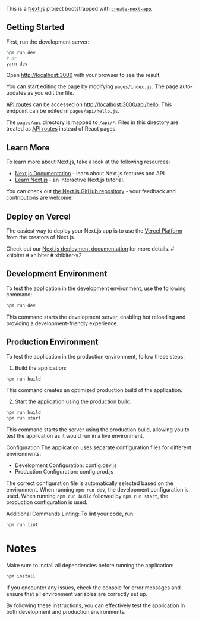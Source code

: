 This is a [Next.js](https://nextjs.org/) project bootstrapped with [`create-next-app`](https://github.com/vercel/next.js/tree/canary/packages/create-next-app).

## Getting Started

First, run the development server:

```bash
npm run dev
# or
yarn dev
```

Open [http://localhost:3000](http://localhost:3000) with your browser to see the result.

You can start editing the page by modifying `pages/index.js`. The page auto-updates as you edit the file.

[API routes](https://nextjs.org/docs/api-routes/introduction) can be accessed on [http://localhost:3000/api/hello](http://localhost:3000/api/hello). This endpoint can be edited in `pages/api/hello.js`.

The `pages/api` directory is mapped to `/api/*`. Files in this directory are treated as [API routes](https://nextjs.org/docs/api-routes/introduction) instead of React pages.

## Learn More

To learn more about Next.js, take a look at the following resources:

- [Next.js Documentation](https://nextjs.org/docs) - learn about Next.js features and API.
- [Learn Next.js](https://nextjs.org/learn) - an interactive Next.js tutorial.

You can check out [the Next.js GitHub repository](https://github.com/vercel/next.js/) - your feedback and contributions are welcome!

## Deploy on Vercel

The easiest way to deploy your Next.js app is to use the [Vercel Platform](https://vercel.com/new?utm_medium=default-template&filter=next.js&utm_source=create-next-app&utm_campaign=create-next-app-readme) from the creators of Next.js.

Check out our [Next.js deployment documentation](https://nextjs.org/docs/deployment) for more details.
#   x h i b i t e r 
 
 #   x h i b i t e r 
 
 #   x h i b i t e r - v 2 
 
 


## Development Environment
 To test the application in the development environment, use the following command:
```bash
npm run dev
```
 This command starts the development server, enabling hot reloading and providing a development-friendly experience.

## Production Environment

 To test the application in the production environment, follow these steps:

 1. Build the application:
 ```bash
npm run build
```
 This command creates an optimized production build of the application.

 2. Start the application using the production build:
  ```bash
npm run build
npm run start
```

 This command starts the server using the production build, allowing you to test the application as it would run in a live environment.

 Configuration
 The application uses separate configuration files for different environments:
 - Development Configuration: config.dev.js
 - Production Configuration: config.prod.js

 The correct configuration file is automatically selected based on the environment. 
 When running `npm run dev`, the development configuration is used. 
 When running `npm run build` followed by `npm run start`, the production configuration is used.



 Additional Commands
 Linting: To lint your code, run:
```bash
npm run lint
```



# Notes
 Make sure to install all dependencies before running the application:
 ```bash
npm install
```

 If you encounter any issues, check the console for error messages and ensure that all environment variables are correctly set up.

 By following these instructions, you can effectively test the application in both development and production environments.